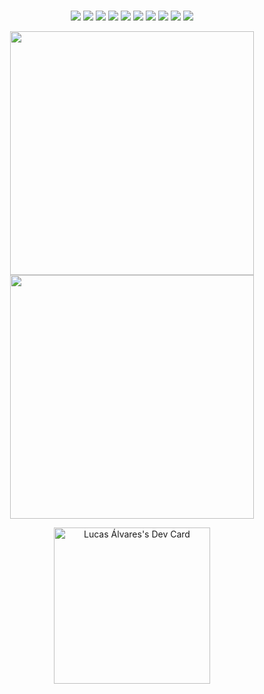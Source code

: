 # <div align="center">

<!-- <div>
<img alt="code" src="./src/chainsaw.gif" width="100%"/>
</div> -->
 
<div align="center">   
    
  <img src="https://img.shields.io/static/v1?label=&message=REACT.js&style=for-the-badge&logo=react&color=E92C3E" />
  <img src="https://img.shields.io/badge/next.js-E92C3E?style=for-the-badge&logo=nextdotjs&logoColor=FFFFFF" />
  <img src="https://img.shields.io/static/v1?label=&message=REDUX&style=for-the-badge&logo=redux&color=E92C3E" />    
  <img src="https://img.shields.io/static/v1?label=&message=JAVASCRIPT&style=for-the-badge&logo=javascript&color=E92C3E" />
  <img src="https://img.shields.io/static/v1?label=&message=TYPESCRIPT&style=for-the-badge&logo=typescript&color=E92C3E" />
  <img src="https://img.shields.io/badge/styled--components-E92C3E?style=for-the-badge&logo=styled-components&logoColor=DB7093" />
  <img src="https://img.shields.io/badge/Material%20UI-E92C3E?style=for-the-badge&logo=mui&logoColor=007FFF" />
  <img src="https://img.shields.io/badge/Bootstrap-E92C3E?style=for-the-badge&logo=bootstrap&logoColor=563D7C" />
  <img src="https://img.shields.io/badge/Ant%20Design-E92C3E?style=for-the-badge&logo=antdesign&logoColor=1890FF" />
  <img src="https://img.shields.io/badge/Unity-E92C3E?style=for-the-badge&logo=unity&logoColor=000000" />

</div>   
 
<p align="center">
    <img src="http://github-readme-streak-stats.herokuapp.com/?user=LucasAlvaresA&hide_border=true&background=00000000&border=E92C3E&stroke=E92C3E&ring=E92C3E&fire=E92C3E&currStreakNum=E92C3E&sideNums=E92C3E&currStreakLabel=E92C3E&sideLabels=E92C3E&dates=E92C3E)](https://git.io/streak-stats"  width="390"/>
    <img src="https://github-readme-stats.vercel.app/api?username=LucasAlvaresA&count_private=true&title_color=E92C3E&text_color=E92C3E&icon_color=E92C3E&border_color=E92C3E&bg_color=ffffff00&hide_border=true"  width="390" />
</p>
 
<div  align="center">
  <div>
   <a href="https://app.daily.dev/LucasAlvares"><img src="https://api.daily.dev/devcards/997d93ae6cf9426e993fb2a0b7c4656d.png?r=wkm" width="250" alt="Lucas Álvares's Dev Card"/>      </a>
  </div>
</div>
  
</div>

